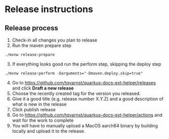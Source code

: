 # Release instructions

## Release process

1. Check-in all changes you plan to release
2. Run the maven prepare step

`./mvnw release:prepare`

3. If everything looks good run the perform step, skipping the deploy step

`./mvnw release:perform -Darguments="-Dmaven.deploy.skip=true"`

4. Go to https://github.com/tqvarnst/quarkus-docs-ext-helper/releases and click **Draft a new release**
5. Choose the recently created tag for the version you released.
6. Give it a good title (e.g. release number X.Y.Z) and a good description of what is new in the release
7. Click publish release
8. Go to https://github.com/tqvarnst/quarkus-docs-ext-helper/actions and wait for the work to complete
9. You will have to manually upload a MacOS aarch64 binary by building locally and upload it to the release.

